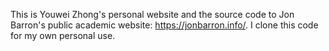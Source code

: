 This is Youwei Zhong's personal website and the source code to Jon Barron's public academic website: https://jonbarron.info/. I clone this code for my own personal use.
